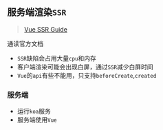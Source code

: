## 服务端渲染`SSR`
> [Vue SSR Guide](https://ssr.vuejs.org/guide/)

通读官方文档

* `SSR`缺陷会占用大量`cpu`和内存
* 客户端渲染可能会出现白屏，通过`SSR`减少白屏时间
* `Vue`的`api`有些不能用，只支持`beforeCreate`,`created`

### 服务端
* 运行`koa`服务
* 服务端使用`Vue`
